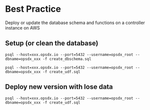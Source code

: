 # Best Practice
Deploy or update the database schema and functions on a controller instance on AWS

## Setup (or clean the database)
```{bash}
psql --host=xxx.opsdx.io --port=5432 --username=opsdx_root --dbname=opsdx_xxx -f create_dbschema.sql

psql --host=xxx.opsdx.io --port=5432 --username=opsdx_root --dbname=opsdx_xxx -f create_udf.sql
```
## Deploy new version with lose data
```{bash}
psql --host=xxx.opsdx.io --port=5432 --username=opsdx_root --dbname=opsdx_xxx -f create_udf.sql
```